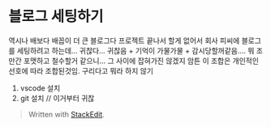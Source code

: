 # 블로그 세팅하기

역시나 배보다 배꼽이 더 큰 블로그다
프로젝트 끝나서 할게 없어서 회사 피씨에 블로그를 세팅하려고 하는데...
귀찮다... 귀찮음 + 기억이 가물가물 + 감시당할꺼같음.... 
뭐 조만간 포맷하고 철수할거 같으니... 그 사이에 잡혀가진 않겠지
암튼 
이 조합은 개인적인 선호에 따라 조합된것임. 구리다고 뭐라 하지 않기

1. vscode 설치
2. git 설치 // 이거부터 귀찮


> Written with [StackEdit](https://stackedit.io/).
<!--stackedit_data:
eyJoaXN0b3J5IjpbLTMwMTUzODc3OF19
-->